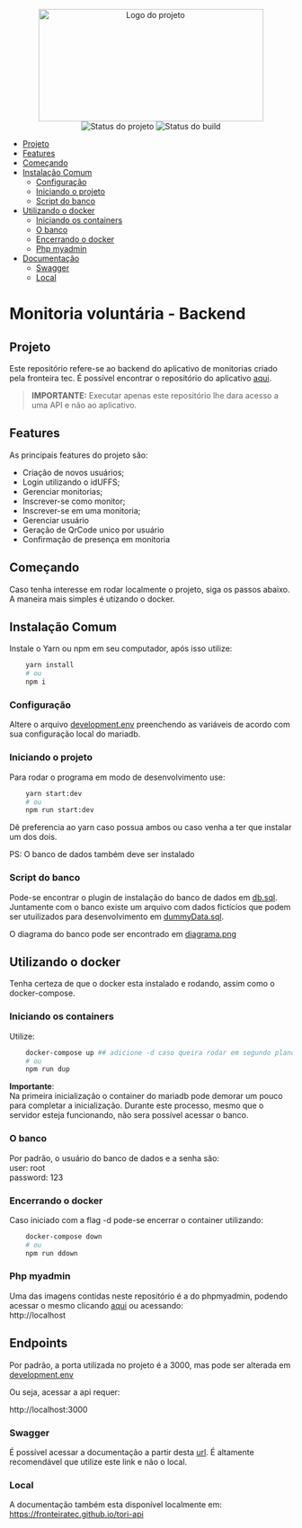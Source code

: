 <p align="center">
    <img width="400" height="200" src="https://raw.githubusercontent.com/ccuffs/template/master/.github/logo.png" title="Logo do projeto"><br />
    <img src="https://img.shields.io/maintenance/yes/2020?style=for-the-badge" title="Status do projeto">
    <img src="https://img.shields.io/github/workflow/status/ccuffs/template/ci.uffs.cc?label=Build&logo=github&logoColor=white&style=for-the-badge" title="Status do build">
</p>

- [Projeto](#projeto)
- [Features](#features)
- [Começando](#come%c3%a7ando)
- [Instalação Comum](#instala%c3%a7%c3%a3o-comum)
  - [Configuração](#configura%c3%a7%c3%a3o)
  - [Iniciando o projeto](#iniciando-o-projeto)
  - [Script do banco](#script-do-banco)
- [Utilizando o docker](#utilizando-o-docker)
  - [Iniciando os containers](#iniciando-os-containers)
  - [O banco](#o-banco)
  - [Encerrando o docker](#encerrando-o-docker)
  - [Php myadmin](#php-myadmin)
- [Documentação](#endpoints)
  - [Swagger](#swagger)
  - [Local](#local)



# Monitoria voluntária - Backend <!-- omit in toc -->

## Projeto
Este repositório refere-se ao backend do aplicativo de monitorias criado pela fronteira tec. 
É possível encontrar o repositório do aplicativo [aqui]().

> **IMPORTANTE:** Executar apenas este repositório lhe dara acesso a uma API e não ao aplicativo.

## Features

As principais features do projeto são:

* Criação de novos usuários;
* Login utilizando o idUFFS;
* Gerenciar monitorias;
* Inscrever-se como monitor;
* Inscrever-se em uma monitoria;
* Gerenciar usuário
* Geração de QrCode unico por usuário
* Confirmação de presença em monitoria

## Começando
Caso tenha interesse em rodar localmente o projeto, siga os passos abaixo. A maneira mais simples é utizando o docker.



## Instalação Comum 

Instale o Yarn ou npm em seu computador, após isso utilize:

``` bash
    yarn install
    # ou 
    npm i
```


### Configuração

Altere o arquivo [development.env](env/development.env) preenchendo as variáveis de acordo com sua configuração local do mariadb.

### Iniciando o projeto

Para rodar o programa em modo de desenvolvimento use:

``` bash 
    yarn start:dev
    # ou
    npm run start:dev
```


Dê preferencia ao yarn caso possua ambos ou caso venha a ter que instalar um dos dois.

PS: O banco de dados também deve ser instalado

### Script do banco

Pode-se encontrar o plugin de instalação do banco de dados em [db.sql](util/db.sql).  
Juntamente com o banco existe um arquivo com dados fictícios que podem ser utuilizados para desenvolvimento em [dummyData.sql](util/dummyData.sql).

O diagrama do banco pode ser encontrado em [diagrama.png](docs/diagranDB.png)

## Utilizando o docker

Tenha certeza de que o docker esta instalado e rodando, assim como o docker-compose.

### Iniciando os containers

Utilize:

``` bash
    docker-compose up ## adicione -d caso queira rodar em segundo plano
    # ou 
    npm run dup
```

**Importante**:  
Na primeira inicialização o container do mariadb pode demorar um pouco para completar a inicialização. Durante este processo, mesmo que o servidor esteja funcionando, não sera possível acessar o banco.

### O banco

Por padrão, o usuário do banco de dados e a senha são:  
user: root  
password: 123  


### Encerrando o docker

Caso iniciado com a flag -d pode-se encerrar o container utilizando:

``` bash
    docker-compose down 
    # ou 
    npm run ddown
```

### Php myadmin

Uma das imagens contidas neste repositório é a do phpmyadmin, podendo acessar o mesmo clicando [aqui](http://localhost)
ou acessando:  
http://localhost


## Endpoints

Por padrão, a porta utilizada no projeto é a 3000, mas pode ser alterada em [development.env](env/development.env)

Ou seja, acessar a api requer:

http://localhost:3000

### Swagger

É possível acessar a documentação a partir desta [url](https://app.swaggerhub.com/apis-docs/fersasil/tori-api/0.1). É altamente recomendável que utilize este link e não o local.

### Local
A documentação também esta disponível localmente em: https://fronteiratec.github.io/tori-api